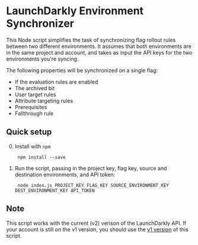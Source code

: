 LaunchDarkly Environment Synchronizer
=====================================

This Node script simplifies the task of synchronizing flag rollout rules between two different environments.
It assumes that both environments are in the same project and account, and takes as input the API keys for
the two environments you're syncing.

The following properties will be synchronized on a single flag:

* If the evaluation rules are enabled
* The archived bit
* User target rules
* Attribute targeting rules
* Prerequisites
* Fallthrough rule

Quick setup
-----------

0. Install with `npm`

        npm install --save

1. Run the script, passing in the project key, flag key, source and destination environments, and API token:

        node index.js PROJECT_KEY FLAG_KEY SOURCE_ENVIRONMENT_KEY DEST_ENVIRONMENT_KEY API_TOKEN

Note
----

This script works with the current (v2) verison of the LaunchDarkly API. If your account is still on the v1 version,
you should use the [v1 version](https://github.com/launchdarkly/sync-ld-flags/tree/v1) of this script.
